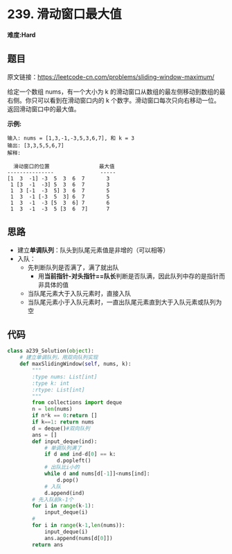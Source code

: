 # 239. 滑动窗口最大值
**难度:Hard**
## 题目
原文链接：https://leetcode-cn.com/problems/sliding-window-maximum/

给定一个数组 nums，有一个大小为 k 的滑动窗口从数组的最左侧移动到数组的最右侧。你只可以看到在滑动窗口内的 k 个数字。滑动窗口每次只向右移动一位。  
返回滑动窗口中的最大值。

**示例:**
```
输入: nums = [1,3,-1,-3,5,3,6,7], 和 k = 3
输出: [3,3,5,5,6,7] 
解释: 

  滑动窗口的位置                最大值
---------------               -----
[1  3  -1] -3  5  3  6  7       3
 1 [3  -1  -3] 5  3  6  7       3
 1  3 [-1  -3  5] 3  6  7       5
 1  3  -1 [-3  5  3] 6  7       5
 1  3  -1  -3 [5  3  6] 7       6
 1  3  -1  -3  5 [3  6  7]      7
```

## 思路
* 建立**单调队列**：队头到队尾元素值是非增的（可以相等）
* 入队：
  * 先判断队列是否满了，满了就出队
    * 用**当前指针-对头指针==队长**判断是否队满，因此队列中存的是指针而非具体的值
  * 当队尾元素大于入队元素时，直接入队
  * 当队尾元素小于入队元素时，一直出队尾元素直到大于入队元素或队列为空

## 代码
```python
class a239_Solution(object):
    # 建立单调队列，用双向队列实现
    def maxSlidingWindow(self, nums, k):
        """
        :type nums: List[int]
        :type k: int
        :rtype: List[int]
        """
        from collections import deque
        n = len(nums)
        if n*k == 0:return []
        if k==1: return nums
        d = deque()#双向队列
        ans = []
        def input_deque(ind):
            # 单调队列满了
            if d and ind-d[0] == k:
                d.popleft()
            # 出队比i小的
            while d and nums[d[-1]]<nums[ind]:
                d.pop()
            # 入队
            d.append(ind)
        # 先入队前k-1个
        for i in range(k-1):
            input_deque(i)
        #
        for i in range(k-1,len(nums)):
            input_deque(i)
            ans.append(nums[d[0]])
        return ans
```
